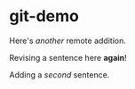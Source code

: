 # git-demo

Here's *another* remote addition.

Revising a sentence here **again**!

Adding a *second* sentence.


